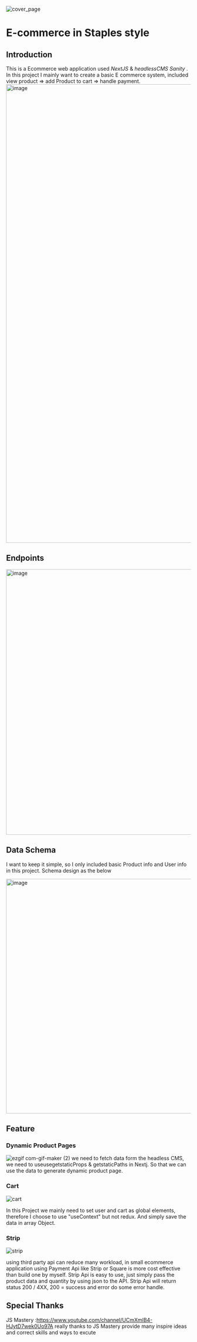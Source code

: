

![cover_page](https://user-images.githubusercontent.com/86845927/166130454-2e7c13db-d12c-4c7b-89df-3714f03d2cca.png)
# E-commerce in Staples style
## Introduction
This is a Ecommerce web application used *NextJS* & *headlessCMS Sanity* . In this project I mainly want to create a basic E commerce system, included view product => add Product to cart => handle payment.
<img width="1247" alt="image" src="https://user-images.githubusercontent.com/86845927/180926802-8da0fac2-14f4-4a1c-b782-f0936da6ca0a.png">

## Endpoints
<img width="722" alt="image" src="https://user-images.githubusercontent.com/86845927/180925940-eb7d7a97-844d-4c8c-a1fa-4fb8f2542650.png">

## Data Schema
I want to keep it simple, so I only included basic Product info and User info in this project. Schema design as the below

<img width="638" alt="image" src="https://user-images.githubusercontent.com/86845927/180928692-f651bddf-845b-4534-882c-e0622ef6d8af.png">

## Feature
### Dynamic Product Pages

![ezgif com-gif-maker (2)](https://user-images.githubusercontent.com/86845927/166128162-289527fc-fbed-4de9-8d3c-34c3ac5cf8f5.gif)
we need to fetch data form the headless CMS, we need to useusegetstaticProps & getstaticPaths in Nextj. So that we can use the data to generate dynamic product page.


### Cart

![cart](https://user-images.githubusercontent.com/86845927/166130969-f963b119-d914-4c4b-8dc2-59a8eae466c9.gif)

In this Project we mainly need to set user and cart as global elements, therefore I choose to use "useContext" but not redux. And simply save the data in array Object.

### Strip 

![strip](https://user-images.githubusercontent.com/86845927/166130963-dcc92564-9b1e-497a-b633-fa6d53423e55.gif)

using third party api can reduce many workload, in small ecommerce application using Payment Api like Strip or Square is more cost effective than build one by myself.
Strip Api is easy to use, just simply pass the product data and quantity by using json to the API. Strip Api will return status 200 / 4XX, 200 = success and error do some error handle. </p>

## Special Thanks
JS Mastery :https://www.youtube.com/channel/UCmXmlB4-HJytD7wek0Uo97A
really thanks to JS Mastery provide many inspire ideas and correct skills and ways to excute
